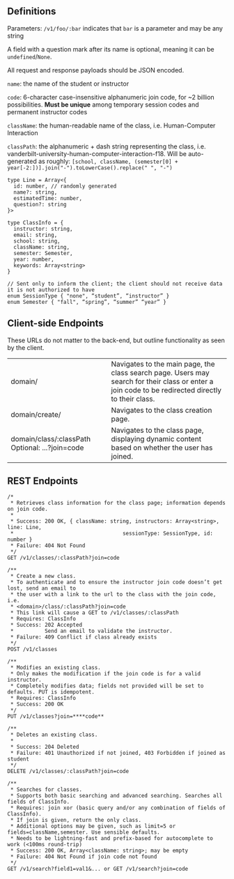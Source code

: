 ## Definitions

Parameters: `/v1/foo/:bar` indicates that `bar` is a parameter and may be any string

A field with a question mark after its name is optional, meaning it can be `undefined`/`None`.

All request and response payloads should be JSON encoded.

`name`: the name of the student or instructor

`code`: 6-character case-insensitive alphanumeric join code, for ~2 billion possibilities. **Must be unique** among temporary session codes and permanent instructor codes

`className`: the human-readable name of the class, i.e. Human-Computer Interaction

`classPath`: the alphanumeric + dash string representing the class, i.e.
vanderbilt-university-human-computer-interaction-f18. Will be auto-generated as roughly:
`[school, className, (semester[0] + year[-2:])].join("-").toLowerCase().replace(" ", "-")`
```
type Line = Array<{
  id: number, // randomly generated
  name?: string,
  estimatedTime: number,
  question?: string
}>

type ClassInfo = { 
  instructor: string, 
  email: string, 
  school: string, 
  className: string, 
  semester: Semester,
  year: number,
  keywords: Array<string>
}

// Sent only to inform the client; the client should not receive data it is not authorized to have
enum SessionType { "none", “student”, “instructor” }
enum Semester { "fall", “spring”, “summer” “year” }
```

## Client-side Endpoints

These URLs do not matter to the back-end, but outline functionality as seen by the client.

<table>
  <tr>
    <td>domain/</td>
    <td>Navigates to the main page, the class search page. Users may search for their class or enter a join code to be redirected directly to their class.</td>
  </tr>
  <tr>
    <td>domain/create/</td>
    <td>Navigates to the class creation page.</td>
  </tr>
  <tr>
    <td>domain/class/:classPath
Optional: ...?join=code</td>
    <td>Navigates to the class page, displaying dynamic content based on whether the user has joined.</td>
  </tr>
</table>


## REST Endpoints
```
/*
 * Retrieves class information for the class page; information depends on join code.
 * 
 * Success: 200 OK, { className: string, instructors: Array<string>, line: Line, 
 *                                   sessionType: SessionType, id: number }
 * Failure: 404 Not Found
 */
GET /v1/classes/:classPath?join=code

/**
 * Create a new class. 
 * To authenticate and to ensure the instructor join code doesn’t get lost, send an email to
 * the user with a link to the url to the class with the join code, i.e. 
 * <domain>/class/:classPath?join=code
 * This link will cause a GET to /v1/classes/:classPath
 * Requires: ClassInfo
 * Success: 202 Accepted
 *          Send an email to validate the instructor.
 * Failure: 409 Conflict if class already exists
 */
POST /v1/classes

/**
 * Modifies an existing class.
 * Only makes the modification if the join code is for a valid instructor.
 * Completely modifies data; fields not provided will be set to defaults. PUT is idempotent.
 * Requires: ClassInfo
 * Success: 200 OK
 */
PUT /v1/classes?join=****code**

/**
 * Deletes an existing class.
 * 
 * Success: 204 Deleted
 * Failure: 401 Unauthorized if not joined, 403 Forbidden if joined as student
 */
DELETE /v1/classes/:classPath?join=code

/**
 * Searches for classes.
 * Supports both basic searching and advanced searching. Searches all fields of ClassInfo.
 * Requires: join xor (basic query and/or any combination of fields of ClassInfo). 
 * If join is given, return the only class. 
 * Additional options may be given, such as limit=5 or fields=className,semester. Use sensible defaults.
 * Needs to be lightning-fast and prefix-based for autocomplete to work (<100ms round-trip)
 * Success: 200 OK, Array<className: string>; may be empty
 * Failure: 404 Not Found if join code not found
 */
GET /v1/search?field1=val1&... or GET /v1/search?join=code
```